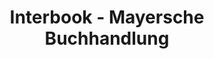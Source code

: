 ---
title: "Interbook - Mayersche Buchhandlung"
url: /trier/interbook-mayersche-buchhandlung/
shop: Bücher
---